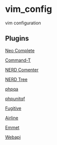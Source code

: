vim_config
==========

vim configuration

Plugins
------
[Neo Complete][1]

[Command-T][2]

[NERD Comenter][3]

[NERD Tree][4]

[phpqa][5]

[phpunitqf][6]

[Fugitive][7]

[Airline][8]

[Emmet][9]

[Webapi][10]

[1]:http://github.com/Shougo/neocomplete.vim
[2]:http://github.com/wincent/Command-T
[3]:http://github.com/scrooloose/nerdcommenter
[4]:http://github.com/scrooloose/nerdtree
[5]:http://github.com/joonty/vim-phpqa
[6]:http://github.com/joonty/vim-phpunitqf
[7]:http://github.com/tpope/vim-fugitive
[8]:http://github.com/bling/vim-airline
[9]:http://github.com/mattn/emmet-vim
[10]:http://github.com/mattn/webapi-vim
